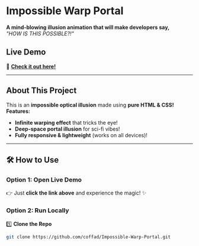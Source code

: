 #  Impossible Warp Portal 
 **A mind-blowing illusion animation that will make developers say,**  
_"HOW IS THIS POSSIBLE?!"_ 




##  **Live Demo**
🔗 **[Check it out here!](https://coffad.github.com/Impossible-Warp-Portal/)**  

---

##  **About This Project**
This is an **impossible optical illusion** made using **pure HTML & CSS!**  
 **Features:**
- **Infinite warping effect** that tricks the eye!   
- **Deep-space portal illusion** for sci-fi vibes!   
- **Fully responsive & lightweight** (works on all devices)!  

---

## 🛠 **How to Use**
###  **Option 1: Open Live Demo**
👉 Just **click the link above** and experience the magic! ✨  

###  **Option 2: Run Locally**
1️⃣ **Clone the Repo**  
```bash
git clone https://github.com/coffad/Impossible-Warp-Portal.git
